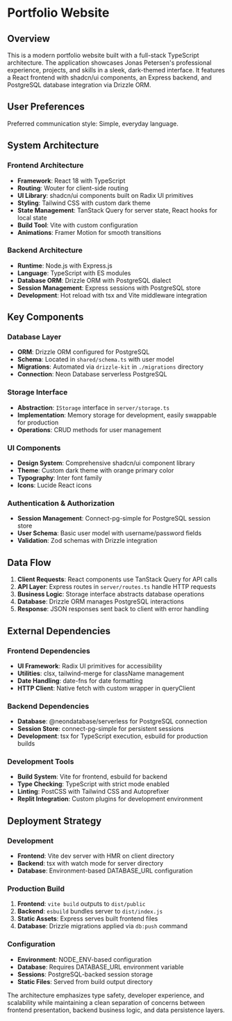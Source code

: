 # Portfolio Website

## Overview

This is a modern portfolio website built with a full-stack TypeScript architecture. The application showcases Jonas Petersen's professional experience, projects, and skills in a sleek, dark-themed interface. It features a React frontend with shadcn/ui components, an Express backend, and PostgreSQL database integration via Drizzle ORM.

## User Preferences

Preferred communication style: Simple, everyday language.

## System Architecture

### Frontend Architecture
- **Framework**: React 18 with TypeScript
- **Routing**: Wouter for client-side routing
- **UI Library**: shadcn/ui components built on Radix UI primitives
- **Styling**: Tailwind CSS with custom dark theme
- **State Management**: TanStack Query for server state, React hooks for local state
- **Build Tool**: Vite with custom configuration
- **Animations**: Framer Motion for smooth transitions

### Backend Architecture
- **Runtime**: Node.js with Express.js
- **Language**: TypeScript with ES modules
- **Database ORM**: Drizzle ORM with PostgreSQL dialect
- **Session Management**: Express sessions with PostgreSQL store
- **Development**: Hot reload with tsx and Vite middleware integration

## Key Components

### Database Layer
- **ORM**: Drizzle ORM configured for PostgreSQL
- **Schema**: Located in `shared/schema.ts` with user model
- **Migrations**: Automated via `drizzle-kit` in `./migrations` directory
- **Connection**: Neon Database serverless PostgreSQL

### Storage Interface
- **Abstraction**: `IStorage` interface in `server/storage.ts`
- **Implementation**: Memory storage for development, easily swappable for production
- **Operations**: CRUD methods for user management

### UI Components
- **Design System**: Comprehensive shadcn/ui component library
- **Theme**: Custom dark theme with orange primary color
- **Typography**: Inter font family
- **Icons**: Lucide React icons

### Authentication & Authorization
- **Session Management**: Connect-pg-simple for PostgreSQL session store
- **User Schema**: Basic user model with username/password fields
- **Validation**: Zod schemas with Drizzle integration

## Data Flow

1. **Client Requests**: React components use TanStack Query for API calls
2. **API Layer**: Express routes in `server/routes.ts` handle HTTP requests
3. **Business Logic**: Storage interface abstracts database operations
4. **Database**: Drizzle ORM manages PostgreSQL interactions
5. **Response**: JSON responses sent back to client with error handling

## External Dependencies

### Frontend Dependencies
- **UI Framework**: Radix UI primitives for accessibility
- **Utilities**: clsx, tailwind-merge for className management
- **Date Handling**: date-fns for date formatting
- **HTTP Client**: Native fetch with custom wrapper in queryClient

### Backend Dependencies
- **Database**: @neondatabase/serverless for PostgreSQL connection
- **Session Store**: connect-pg-simple for persistent sessions
- **Development**: tsx for TypeScript execution, esbuild for production builds

### Development Tools
- **Build System**: Vite for frontend, esbuild for backend
- **Type Checking**: TypeScript with strict mode enabled
- **Linting**: PostCSS with Tailwind CSS and Autoprefixer
- **Replit Integration**: Custom plugins for development environment

## Deployment Strategy

### Development
- **Frontend**: Vite dev server with HMR on client directory
- **Backend**: tsx with watch mode for server directory
- **Database**: Environment-based DATABASE_URL configuration

### Production Build
1. **Frontend**: `vite build` outputs to `dist/public`
2. **Backend**: `esbuild` bundles server to `dist/index.js`
3. **Static Assets**: Express serves built frontend files
4. **Database**: Drizzle migrations applied via `db:push` command

### Configuration
- **Environment**: NODE_ENV-based configuration
- **Database**: Requires DATABASE_URL environment variable
- **Sessions**: PostgreSQL-backed session storage
- **Static Files**: Served from build output directory

The architecture emphasizes type safety, developer experience, and scalability while maintaining a clean separation of concerns between frontend presentation, backend business logic, and data persistence layers.